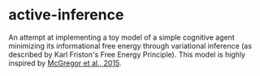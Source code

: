 # active-inference

An attempt at implementing a toy model of a simple cognitive agent minimizing its informational free energy through variational inference (as described by Karl Friston's Free Energy Principle). This model is highly inspired by [McGregor et al., 2015](https://arxiv.org/pdf/1503.04187.pdf).

